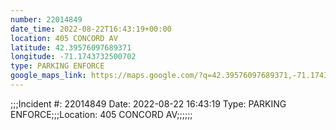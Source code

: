 ```yaml
---
number: 22014849
date_time: 2022-08-22T16:43:19+00:00
location: 405 CONCORD AV
latitude: 42.39576097689371
longitude: -71.1743732500702
type: PARKING ENFORCE
google_maps_link: https://maps.google.com/?q=42.39576097689371,-71.1743732500702
---
```


;;;Incident #: 22014849  Date: 2022-08-22 16:43:19   Type: PARKING ENFORCE;;;Location: 405 CONCORD AV;;;;;;
